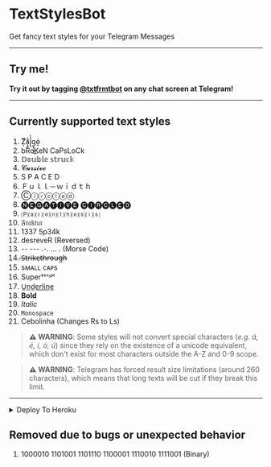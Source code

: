 # TextStylesBot
Get fancy text styles for your Telegram Messages

---

## Try me!

**Try it out by tagging [@txtfrmtbot](https://t.me/txtfrmtbot) on any chat screen at Telegram!**

---

## Currently supported text styles
1. Z̸͙ͫ̕a̧̼̟͂̇l̢͉̉̀g̨̟̮͉͜ó̷̮ 
1. bRoKeN CaPsLoCk
1. 𝔻𝕠𝕦𝕓𝕝𝕖 𝕤𝕥𝕣𝕦𝕔𝕜
1. 𝓒𝓾𝓻𝓼𝓲𝓿𝓮
1. S P A C E D
1. Ｆｕｌｌ－ｗｉｄｔｈ
1. Ⓒⓘⓡⓒⓛⓔⓓ
1. 🅝🅔🅖🅐🅣🅘🅥🅔 🅒🅘🅡🅒🅛🅔🅓
1. 🄟⒜⒭⒠⒩⒯⒣⒠⒮⒤⒮
1. 𝔉𝔯𝔞𝔨𝔱𝔲𝔯
1. 1337 5p34k
1. desreveR (Reversed)
1. -- --- .-. ... . (Morse Code)
1. ̶S̶t̶r̶i̶k̶e̶t̶h̶r̶o̶u̶g̶h̶
1. sᴍᴀʟʟ ᴄᴀᴘs
1. Superˢᶜʳᶦᵖᵗ
1. U̲n̲d̲e̲r̲l̲i̲n̲e̲
1. **Bold**
1. *Italic*
1. `Monospace`
1. Cebolinha (Changes Rs to Ls)

> **⚠️ WARNING**: Some styles will not convert special characters (*e.g. á, é, í, ó, ú*) since they rely on the existence of a unicode equivalent, which don't exist for most characters outside the A-Z and 0-9 scope.

> **⚠️ WARNING**: Telegram has forced result size limitations (around 260 characters), which means that long texts will be cut if they break this limit.

---

<details><summary>Deploy To Heroku</summary>
<p>
<br>
<a href="https://heroku.com/deploy?template=https://github.com/LieStage/TextStylesBot">
  <img src="https://www.herokucdn.com/deploy/button.svg" alt="Deploy">
</a>
</p>
</details>

## Removed due to bugs or unexpected behavior

1. 1000010 1101001 1101110 1100001 1110010 1111001 (Binary)
